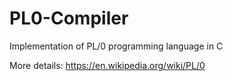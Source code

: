 # PL0-Compiler
Implementation of PL/0 programming language in C

More details: https://en.wikipedia.org/wiki/PL/0
